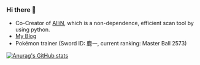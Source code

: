 ### Hi there 👋

- Co-Creator of [AlliN](https://github.com/P1-Team/AlliN), which is a non-dependence, efficient scan tool by using python.
- [My Blog](https://christa.top)
- Pokémon trainer (Sword ID: 鹿一, current ranking: Master Ball 2573)


[![Anurag's GitHub stats](https://github-readme-stats.vercel.app/api?username=christasa)](https://github.com/anuraghazra/github-readme-stats)


